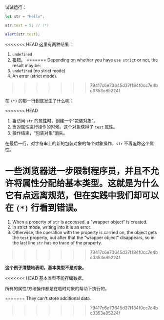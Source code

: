 
试试运行：

```js run
let str = "Hello";

str.test = 5; // (*)

alert(str.test);
```

<<<<<<< HEAD
这里有两种结果：

1. `undefined`
2. 报错。
=======
Depending on whether you have `use strict` or not, the result may be:
1. `undefined` (no strict mode)
2. An error (strict mode).
>>>>>>> 79417c6e73645d37f184f0cc7e4bc3353e85224f

在 `(*)` 的那一行到底发生了什么呢：

<<<<<<< HEAD
1. 当访问 `str` 的属性时，创建一个“包装对象”。
2. 当对属性进行操作的时候。这个对象获得了 `test` 属性。
3. 操作结束，“包装对象”消失。

在最后一行，对字符串上的新的包装对象的每个对象操作，`str` 不再追踪这个属性。

一些浏览器进一步限制程序员，并且不允许将属性分配给基本类型。这就是为什么它有点远离规范，但在实践中我们却可以在 `(*)` 行看到错误。
=======
1. When a property of `str` is accessed, a "wrapper object" is created.
2. In strict mode, writing into it is an error.
3. Otherwise, the operation with the property is carried on, the object gets the `test` property, but after that the "wrapper object" disappears, so in the last line `str` has no trace of the property.
>>>>>>> 79417c6e73645d37f184f0cc7e4bc3353e85224f

**这个例子清楚地表明，基本类型不是对象。**

<<<<<<< HEAD
基本类型不能存储数据。

所有的属性/方法操作都是在临时对象的帮助下执行的。

=======
They can't store additional data.
>>>>>>> 79417c6e73645d37f184f0cc7e4bc3353e85224f
